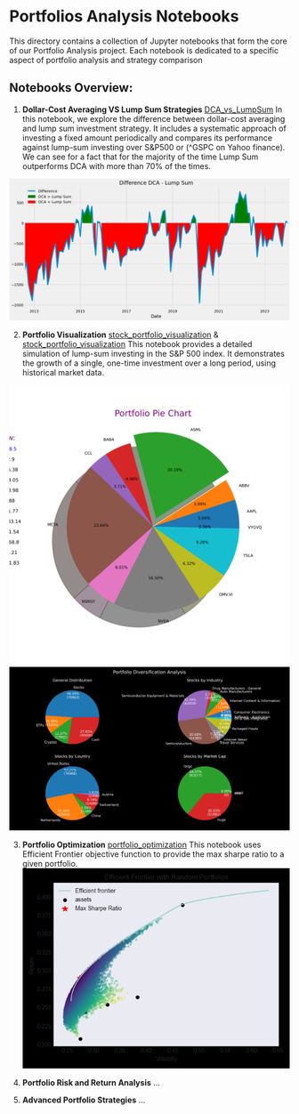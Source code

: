 # Portfolios Analysis Notebooks

This directory contains a collection of Jupyter notebooks that form the core of our Portfolio Analysis project. Each notebook is dedicated to a specific aspect of portfolio analysis and strategy comparison

## Notebooks Overview:
1. **Dollar-Cost Averaging VS Lump Sum Strategies**
[DCA_vs_LumpSum](./DCA_vs_LumpSum.ipynb)
In this notebook, we explore the difference between dollar-cost averaging and lump sum investment strategy. It includes a systematic approach of investing a fixed amount periodically and compares its performance against lump-sum investing over S&P500 or (^GSPC on Yahoo finance).
We can see for a fact that for the majority of the time Lump Sum outperforms DCA with more than 70% of the times.

![Lump Sum vs DCA](./figures/difference_plot.png)

2. **Portfolio Visualization**
[stock_portfolio_visualization](./stock_portfolio_visualization.ipynb) & [stock_portfolio_visualization](./asset_portfolio_visualization.ipynb)
This notebook provides a detailed simulation of lump-sum investing in the S&P 500 index. It demonstrates the growth of a single, one-time investment over a long period, using historical market data.

![Lump Sum vs DCA](./figures/stock_portfolio_visualization_pie_chart.png) ![Lump Sum vs DCA](./figures/portfolio_diversification_analysis.png)

3. **Portfolio Optimization**
[portfolio_optimization](./portfolio_optimization.ipynb)
This notebook uses Efficient Frontier objective function to provide the max sharpe ratio to a given portfolio.
![EfficientFrontierFigure](./figures/ef_scatter_notebook.png)

4. **Portfolio Risk and Return Analysis**
...

5. **Advanced Portfolio Strategies**
...
